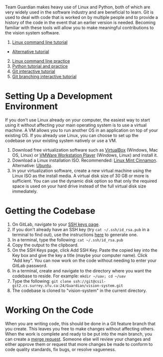 Team Guardian makes heavy use of Linux and Python, both of which are very widely used in the software industry and are beneficial to learn. Git is used to deal with code that is worked on by multiple people and to provide a history of the code in the event that an earlier version is needed. Becoming familiar with these tools will allow you to make meaningful contributions to the vision system software.

1. [Linux command line tutorial](http://linuxcommand.org/lc3_learning_the_shell.php)
 * [Alternative tutorial](https://learnpythonthehardway.org/book/appendixa.html)
2. [Linux command line practice](https://www.shortcutfoo.com/app/dojos/command-line)
3. [Python tutorial and practice](https://www.codecademy.com/learn/python)
4. [Git interactive tutorial](https://try.github.io/)
5. [Git branching interactive tutorial](http://learngitbranching.js.org/)

# Setting Up a Development Environment

If you don't use Linux already on your computer, the easiest way to start using it without affecting your main operating system is to use a virtual machine. A VM allows you to run another OS in an application on top of your existing OS. If you already use Linux, you can choose to set up the codebase on your existing system natively or use a VM.

1. Download free virtualization software such as [VirtualBox](https://www.virtualbox.org/wiki/Downloads) (Windows, Mac OS, Linux) or [VMWare Workstation Player](https://my.vmware.com/web/vmware/free#desktop_end_user_computing/vmware_workstation_player/12_0) (Windows, Linux) and install it.
2. Download a Linux installation ISO. Recommended: [Linux Mint Cinnamon](https://www.linuxmint.com/edition.php?id=217). Alternative: [Ubuntu](https://www.ubuntu.com/download/desktop).
3. In your virtualization software, create a new virtual machine using the Linux ISO as the install media. A virtual disk size of 30 GB or more is sufficient. You can use the dynamic disk option so that only the required space is used on your hard drive instead of the full virtual disk size immediately.

# Getting the Codebase

1. On GitLab, navigate to your [SSH keys page](https://csil-git2.cs.surrey.sfu.ca/profile/keys).
2. If you don't already have an SSH key (try `cat ~/.ssh/id_rsa.pub` in a terminal to find out), use the instructions [here](https://csil-git2.cs.surrey.sfu.ca/help/ssh/ssh) to generate one.
3. In a terminal, type the following: `cat ~/.ssh/id_rsa.pub`
4. Copy the output to the clipboard.
5. On the SSH Keys page, click Add SSH Key. Paste the copied key into the Key box and give the key a title (maybe your computer name). Click "Add key". You can now work on the code without needing to enter your GitLab password.
6. In a terminal, create and navigate to the directory where you want the codebase to reside. For example: `mkdir ~/uav; cd ~/uav`
7. Type the following: `git clone ssh://git@csil-git2.cs.surrey.sfu.ca:24/Guardian/vision-system.git`
8. The codebase is cloned to "vision-system" in the current directory.

# Working On the Code

When you are writing code, this should be done in a Git feature branch that you create. This leaves you free to make changes without affecting others. When the work is complete and ready to be put into the main branch, you can create a [merge request](https://csil-git2.cs.surrey.sfu.ca/Guardian/vision-system/merge_requests/new). Someone else will review your changes and either approve them or request that more changes be made to conform to code quality standards, fix bugs, or resolve vagueness.
